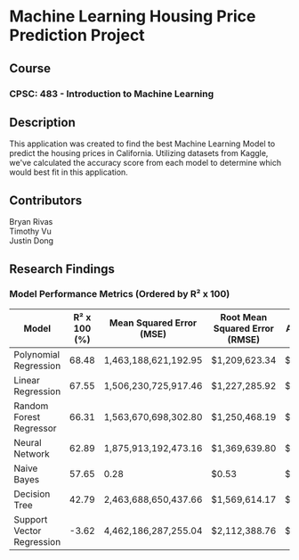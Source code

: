 # Machine Learning Housing Price Prediction Project
## Course
### CPSC: 483 - Introduction to Machine Learning

## Description
This application was created to find the best Machine Learning Model to predict the housing prices in California. Utilizing datasets from Kaggle, we've
calculated the accuracy score from each model to determine which would best fit in this application.

## Contributors
Bryan Rivas \
Timothy Vu \
Justin Dong

## Research Findings
### Model Performance Metrics (Ordered by R² x 100)

| Model                    | R² x 100 (%) | Mean Squared Error (MSE)     | Root Mean Squared Error (RMSE) | Mean Absolute Error (MAE)  |
|--------------------------|--------------|------------------------------|--------------------------------|----------------------------|
| Polynomial Regression    | 68.48        | 1,463,188,621,192.95         | $1,209,623.34                 | $894,967.45               |
| Linear Regression        | 67.55        | 1,506,230,725,917.46         | $1,227,285.92                 | $902,975.64               |
| Random Forest Regressor  | 66.31        | 1,563,670,698,302.80         | $1,250,468.19                 | $902,726.41               |
| Neural Network           | 62.89        | 1,875,913,192,473.16         | $1,369,639.80                 | $1,006,581.19             |
| Naive Bayes              | 57.65        | 0.28                         | $0.53                         | $0.17                     |
| Decision Tree            | 42.79        | 2,463,688,650,437.66         | $1,569,614.17                 | $1,186,486.17             |
| Support Vector Regression| -3.62        | 4,462,186,287,255.04         | $2,112,388.76                 | $1,578,104.56             |
